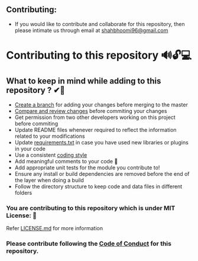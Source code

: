 ## Contributing:

* If you would like to contribute and collaborate for this repository, then please intimate us through email at shahbhoomi96@gmail.com

# Contributing to this repository 🔊🔓💻

## What to keep in mind while adding to this repository ? ✔🎫

- [Create a branch](https://docs.github.com/en/github/collaborating-with-issues-and-pull-requests/creating-and-deleting-branches-within-your-repository) for adding your changes before merging to the master
- [Compare and review changes](https://docs.github.com/en/github/committing-changes-to-your-project/viewing-and-comparing-commits) before commiting your changes
- Get permission from two other developers working on this project before commiting
- Update README files whenever required to reflect the information related to your modifications
- Update [requirements.txt](https://github.com/bhoomi2807/SE21-project/blob/master/requirements.txt) in case you have used new libraries or plugins in your code
- Use a consistent [coding style](https://www.python.org/dev/peps/pep-0008/)
- Add meaningful comments to your code 📜
- Add appropriate unit tests for the module you contribute to!
- Ensure any install or build dependencies are removed before the end of the layer when doing a build
- Follow the directory structure to keep code and data files in different folders



### You are contributing to this repository which is under MIT License: 🏅
Refer [LICENSE.md](https://github.com/bhoomi2807/SE21-project/blob/master/LICENSE.md) for more information

### Please contribute following the [Code of Conduct](https://github.com/bhoomi2807/SE21-project/blob/master/CODE_OF_CONDUCT.md) for this repository.








